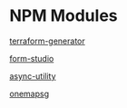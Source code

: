 # **NPM Modules**

[terraform-generator](https://www.npmjs.com/package/terraform-generator)

[form-studio](https://www.npmjs.com/package/form-studio)

[async-utility](https://www.npmjs.com/package/async-utility)

[onemapsg](https://www.npmjs.com/package/onemapsg)
